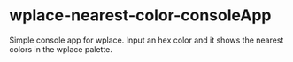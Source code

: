# wplace-nearest-color-consoleApp
Simple console app for wplace. Input an hex color and it shows the nearest colors in the wplace palette.
